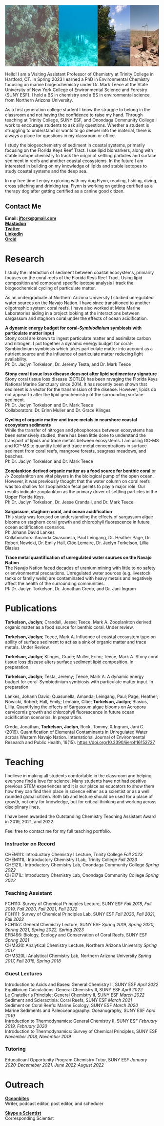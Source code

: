 <img src="/assets/css/Website_Banner.png" width="1200" height="200">

Hello! I am a Visiting Assistant Professor of Chemistry at Trinity College in Hartford, CT. In Spring 2023 I earned a PhD in Environmental Chemistry focusing on marine biogeochemistry under Dr. Mark Teece at the State University of New York College of Environmental Science and Forestry (SUNY ESF). I hold a BS in chemistry and a BS in environmental science from Northern Arizona University.

As a first generation college student I know the struggle to belong in the classroom and not having the confidence to raise my hand. Through teaching at Trinity College, SUNY ESF, and Onondaga Community College I work to encourage students to ask silly questions. Whether a student is struggling to understand or wants to go deeper into the material, there is always a place for questions in my classroom or office.

I study the biogeochemistry of sediment in coastal systems, primarily focusing on the Florida Keys Reef Tract. I use lipid biomarkers, along with stable isotope chemistry to track the origin of settling particles and surface sediment in reefs and another coastal ecosystems. In the future I am interested in building on my knowledge of lipids and stable isotopes to study coastal systems and the deep sea.

In my free time I enjoy exploring with my dog Flynn, reading, fishing, diving, cross stitching and drinking tea. Flynn is working on getting certified as a therapy dog after getting certified as a canine good citizen.

## Contact Me
**Email: jftork@gmail.com** <br />
**[Mastodon](https://ecoevo.social/@DesertAndReef)** <br />
**[Twitter](https://twitter.com/DesertAndReef)** <br />
**[LinkedIn](https://www.linkedin.com/in/jaclyn-torkelson-930a3aa5/)** <br />
**[Orcid](https://orcid.org/my-orcid?orcid=0000-0001-6740-4059)**

# Research
I study the interaction of sediment between coastal ecosystems, primarily focuses on the coral reefs of the Florida Keys Reef Tract. Using lipid composition and compound specific isotope analysis I track the biogeochemical cycling of particulate matter. 

As an undergraduate at Northern Arizona University I studied unregulated water sources on the Navajo Nation. I have since transitioned to another oligotrophic system: coral reefs. I have also worked at Mote Marine Laboratories aiding in a project looking at the interactions between sargassum and staghorn coral under the effects of ocean acidification.

**A dynamic energy budget for coral-_Symbiodinium_ symbiosis with particulate matter input** <br />
Stony coral are known to ingest particulate matter and assimilate carbon and nitrogen. I put together a dynamic energy budget for coral-Symbiodinium symbiosis which takes particulate matter into account as a nutrient source and the influence of particulate matter reducing light availability. <br />
PI: Dr. Jaclyn Torkelson, Dr. Jeremy Testa, and Dr. Mark Teece

**Stony coral tissue loss disease does not alter lipid sedimentary signature** <br />
Stony coral tissue loss disease (SCTLD) has been ravaging the Florida Keys National Marine Sanctuary since 2014. It has recently been shown that sediment is a vector for the transmission of the disease. However, lipids do not appear to alter the lipid geochemistry of the surrounding surface sediment. <br />
PI: Dr. Jaclyn Torkelson and Dr. Mark Teece <br />
Collaborators: Dr. Erinn Muller and Dr. Grace Klinges

**Cycling of organic matter and trace metals in nearshore coastal ecosystem sediments** <br />
While the transfer of nitrogen and phosphorous between ecosystems has been extensively studied, there has been little done to understand the transport of lipids and trace metals between ecosystems. I am using GC-MS and ICP-MS to quantify lipid and trace metal concentrations in surface sediment from coral reefs, mangrove forests, seagrass meadows, and beaches. <br />
PI: Dr. Jaclyn Torkelson and Dr. Mark Teece

**Zooplankton derived organic matter as a food source for benthic coral** br />
Zooplankton are vital players in the biological pump of the open ocean. However, it was previously thought that the water column on coral reefs was too shallow for zooplankton fecal pellets to play a major role. Our results indicate zooplankton as the primary driver of settling particles in the Upper Florida Keys. <br />
PI: Dr. Jaclyn Torkelson, Dr. Jesse Crandall, and Dr. Mark Teece

**Sargassum, staghorn coral, and ocean acidification** <br />
This study was focused on understanding the effects of sargassum algae blooms on staghorn coral growth and chlorophyll fluorescence in future ocean acidification scenarios. <br />
PI: Johann David Lankes <br />
Collaborators: Amanda Quasunella, Paul Leingang, Dr. Heather Page, Dr. Robert Nowicki, Dr. Emily Hall, Clöe Lemaire, Dr. Jaclyn Torkelson, Lillia Blasius <br />

**Trace metal quantification of unregulated water sources on the Navajo Nation** <br />
The Navajo Nation faced decades of uranium mining with little to no safety or environmental precautions. Unregulated water sources (e.g. livestock tanks or family wells) are contaminated with heavy metals and negatively affect the health of the surrounding communities. <br />
PI: Dr. Jaclyn Torkelson, Dr. Jonathan Credo, and Dr. Jani Ingram

# Publications
**Torkelson, Jaclyn**; Crandall, Jesse; Teece, Mark A. Zooplankton derived organic matter as a food source for benthic coral. Under review.

**Torkelson, Jaclyn**; Teece, Mark A. Influence of coastal ecosystem type on ability of surface sediment to act as a sink of organic matter and trace metals. Under Review. 

**Torkelson, Jaclyn**; Klinges, Grace; Muller, Erinn; Teece, Mark A. Stony coral tissue loss disease alters surface sediment lipid composition. In preparation.

**Torkelson, Jaclyn**; Testa, Jeremy; Teece, Mark A. A dynamic energy budget for coral-Symbiodinium symbiosis with particulate matter input. In preparation

Lankes, Johann David; Quasunella, Amanda; Leingang, Paul; Page, Heather; Nowicki, Robert; Hall, Emily; Lemaire, Clöe; **Torkelson, Jaclyn**; Blasius, Lillia. Quantifying the effects of Sargassum algae blooms on Acropora cervicornis growth and chlorophyll fluorescence in future ocean acidification scenarios. In preparation.

Credo, Jonathan, **Torkelson, Jaclyn**, Rock, Tommy, & Ingram, Jani C. (2019). Quantification of Elemental Contaminants in Unregulated Water across Western Navajo Nation. International Journal of Environmental Research and Public Health, 16(15). https://doi.org/10.3390/ijerph16152727

# Teaching
I believe in making all students comfortable in the classroom and helping everyone find a love for science. Many students have not had positive previous STEM experiences and it is our place as educators to show them how they can find their place in science either as a scientist or as a well rounded global citizen. Both lab and lecture should be used for a place of growth, not only for knowledge, but for critical thinking and working across disciplinary lines.

I have been awarded the Outstanding Chemistry Teaching Assistant Award in 2019, 2021, and 2022.

​Feel free to contact me for my full teaching portfolio.

### Instructor on Record
CHEM111: Introductory Chemistry I Lecture, Trinity College _Fall 2023_ <br />
CHEM111L: Introductory Chemistry I Lab, Trinity College _Fall 2023_ <br /> 
CHE121L: Introductory Chemistry Lab, Onondaga Community College _Spring 2022_ <br />
CHE171L: Introductory Chemistry Lab, Onondaga Community College _Spring 2022_ <br />

### Teaching Assistant
FCH110: Survey of Chemical Principles Lecture, SUNY ESF _Fall 2018, Fall 2019, Fall 2020, Fall 2021, Fall 2022_ <br />
FCH111: Survey of Chemical Principles Lab, SUNY ESF _Fall 2020, Fall 2021, Fall 2022_ <br />
FCH152: General Chemistry Lecture, SUNY ESF _Spring 2019, Spring 2020, Spring 2021, Spring 2022, Spring 2023_ <br />
EFB496: Biology, Ecology and Conservation of Coral Reefs, SUNY ESF _Spring 2021_ <br />
CHM320: Analytical Chemistry Lecture, Northern Arizona University _Spring 2017_ <br />
CHM320L: Analytical Chemistry Lab, Northern Arizona University _Spring 2017, Fall 2018, Spring 2018_ <br />

### Guest Lectures
Introduction to Acids and Bases: General Chemistry II, SUNY ESF _April 2022_ <br />
Equilibrium Calculations: General Chemistry II, SUNY ESF _April 2022_ <br />
Le Chatelier's Principle: General Chemistry II, SUNY ESF _March 2022_ <br />
Sediment and Scleractinia: Coral Reefs, SUNY ESF _March 2021_ <br />
Sediment on Coral Reefs: Marine Ecology, SUNY ESF _March 2020_ <br />
Marine Sediments and Paleoceanography: Oceanography, SUNY ESF _April 2019_ <br />
Introduction to Thermodynamics: General Chemistry II, SUNY ESF _February 2019, February 2020_ <br />
Introduction to Thermodynamics: Survey of Chemical Principles, SUNY ESF _November 2018, November 2019_ <br />

### Tutoring
Educatioanl Opportunity Program Chemistry Tutor, SUNY ESF _January 2020-Decemeber 2021, June 2022-August 2022_

# Outreach
**[Oceanbites](oceanbites.org)** <br />
Writer, podcast editor, post editor, and scheduler

**[Skype a Scientist](https://www.skypeascientist.com/)** <br />
Corresponding Scientist

